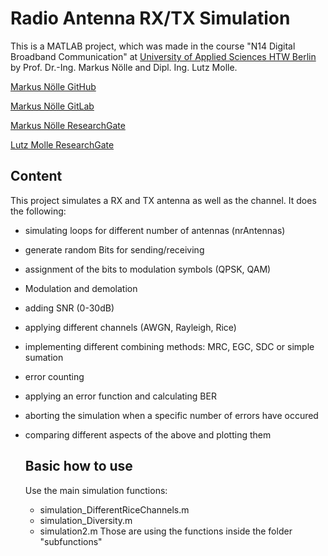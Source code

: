 # Radio Antenna RX/TX Simulation
This is a MATLAB project, which was made in the course "N14 Digital Broadband Communication" at [University of Applied Sciences HTW Berlin](https://www.htw-berlin.de/) by Prof. Dr.-Ing. Markus Nölle and Dipl. Ing. Lutz Molle.

[Markus Nölle GitHub](https://github.com/htw-ikt-noelle)

[Markus Nölle GitLab](https://htw-ikt-noelle.gitlab.io)

[Markus Nölle ResearchGate](https://www.researchgate.net/profile/Markus-Noelle-3)

[Lutz Molle ResearchGate](https://www.researchgate.net/profile/Lutz_Molle)

## Content
This project simulates a RX and TX antenna as well as the channel. It does the following:
- simulating loops for different number of antennas (nrAntennas)
- generate random Bits for sending/receiving
- assignment of the bits to modulation symbols (QPSK, QAM)
- Modulation and demolation
- adding SNR (0-30dB)
- applying different channels (AWGN, Rayleigh, Rice)
- implementing different combining methods: MRC, EGC, SDC or simple sumation
- error counting
- applying an error function and calculating BER
- aborting the simulation when a specific number of errors have occured
- comparing different aspects of the above and plotting them

  ## Basic how to use
  Use the main simulation functions:
  - simulation_DifferentRiceChannels.m
  - simulation_Diversity.m
  - simulation2.m
  Those are using the functions inside the folder "subfunctions"
